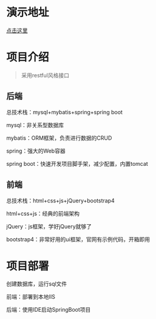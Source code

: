# 演示地址

[点击这里](http://123.57.236.58:8080/easier/index.html)

# 项目介绍

> 采用restful风格接口

## 后端

总技术栈：mysql+mybatis+spring+spring boot

mysql：非关系型数据库

mybatis：ORM框架，负责进行数据的CRUD

spring：强大的Web容器

spring boot：快速开发项目脚手架，减少配置，内置tomcat

## 前端

总技术栈：html+css+js+jQuery+bootstrap4

html+css+js：经典的前端架构

jQuery：js框架，学好jQuery就够了

bootstrap4：非常好用的ui框架，官网有示例代码，开箱即用

# 项目部署

创建数据库，运行sql文件

前端：部署到本地IIS

后端：使用IDE启动SpringBoot项目
